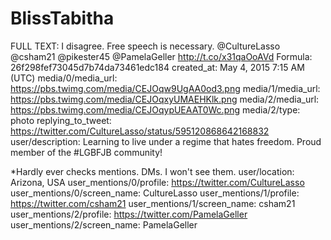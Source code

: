 # BlissTabitha

FULL TEXT: I disagree. Free speech is necessary. @CultureLasso @csham21 @pikester45 @PamelaGeller http://t.co/x31qaOoAVd
Formula: 26f298fef73045d7b74da73461edc184
created_at: May 4, 2015 7:15 AM (UTC)
media/0/media_url: https://pbs.twimg.com/media/CEJOqw9UgAA0od3.png
media/1/media_url: https://pbs.twimg.com/media/CEJOqxyUMAEHKlk.png
media/2/media_url: https://pbs.twimg.com/media/CEJOqypUEAAT0Wc.png
media/2/type: photo
replying_to_tweet: https://twitter.com/CultureLasso/status/595120868642168832
user/description: Learning to live under a regime that hates freedom. Proud member of the #LGBFJB community! 

*Hardly ever checks mentions. 
 DMs. I won't see them.
user/location: Arizona, USA
user_mentions/0/profile: https://twitter.com/CultureLasso
user_mentions/0/screen_name: CultureLasso
user_mentions/1/profile: https://twitter.com/csham21
user_mentions/1/screen_name: csham21
user_mentions/2/profile: https://twitter.com/PamelaGeller
user_mentions/2/screen_name: PamelaGeller
